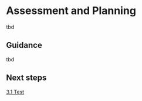 # Assessment and Planning

tbd

## Guidance

tbd

## Next steps

[3.1 Test](https://github.com/alvarovitta/Workload-Migration/blob/master/3.1-Test.md)
